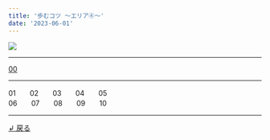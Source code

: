```yaml
---
title: '歩むコツ ～エリア④～'
date: '2023-06-01'
---
```

![](/images/00.jpg)
***
[00](/posts/00_00)
***
01　　02　　03　　04　　05  
06　　07　　08　　09　　10
***
[ ↲ 戻る ](/posts/0)
